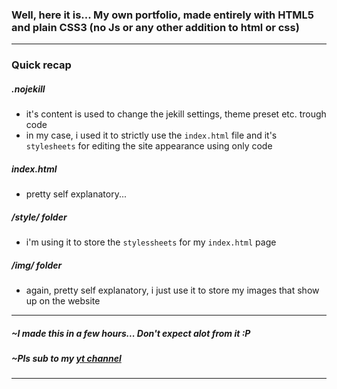 
### Well, here it is... My own portfolio, made entirely with HTML5 and plain CSS3 (no Js or any other addition to html or css)
-------------------------------------------------------------------------------------------------------------------------------
### Quick recap

##### .nojekill
  - it's content is used to change the jekill settings, theme preset etc. trough code
  - in my case, i used it to strictly use the ``index.html`` file and it's ``stylesheets`` for editing the site appearance using only code
  
##### index.html
  - pretty self explanatory...

##### /style/ folder
  - i'm using it to store the ``stylessheets`` for my ``index.html`` page
 
##### /img/ folder
  - again, pretty self explanatory, i just use it to store my images that show up on the website
-------------------------------------------------------------------------------------------------------------------------------
##### ~I made this in a few hours... Don't expect alot from it :P
##### ~Pls sub to my [yt channel](https://youtube.com/huppsy/)
-------------------------------------------------------------------------------------------------------------------------------

